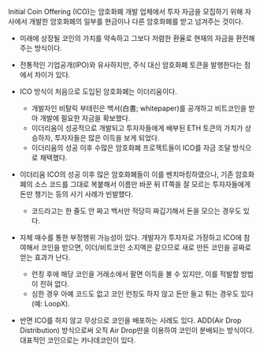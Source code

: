 
Initial Coin Offering (ICO)는 암호화폐 개발 업체에서 투자 자금을 모집하기 위해 자사에서 개발한 암호화폐의 일부를 현금이나 다른 암호화폐를 받고 넘겨주는 것이다.

- 미래에 상장될 코인의 가치를 약속하고 그보다 저렴한 환율로 현재의 자금을 환전해 주는 방식이다.
- 전통적인 기업공개(IPO)와 유사하지만, 주식 대신 암호화폐 토큰을 발행한다는 점에서 차이가 있다.

- ICO 방식이 처음으로 도입된 암호화폐는 이더리움이다.
  - 개발자인 비탈릭 부테린은 백서(白書; whitepaper)를 공개하고 비트코인을 받아 개발에 필요한 자금을 확보했다.
  - 이더리움이 성공적으로 개발되고 투자자들에게 배부된 ETH 토큰의 가치가 상승하자, 투자자들은 많은 이득을 보게 되었다.
  - 이더리움의 성공 이후 수많은 암호화폐 프로젝트들이 ICO를 자금 조달 방식으로 채택했다.

- 이더리움 ICO의 성공 이후 많은 암호화폐들이 이를 벤치마킹하였으나, 기존 암호화폐의 소스 코드를 그대로 복붙해서 이름만 바꾼 뒤 IT쪽을 잘 모르는 투자자들에게 돈만 챙기는 등의 사기 사례가 빈발했다.
  - 코드라고는 한 줄도 안 짜고 백서만 적당히 짜깁기해서 돈을 모으는 경우도 있다.

- 자체 매수를 통한 부정행위 가능성이 있다. 개발자가 투자자로 가장하고 ICO에 참여해서 코인을 받으면, 이더/비트코인 소지액은 같으므로 새로 만든 코인을 공짜로 얻는 효과가 난다.
  - 런칭 후에 해당 코인을 거래소에서 팔면 이득을 볼 수 있지만, 이를 적발할 방법이 전혀 없다.
  - 심한 경우 아예 코드도 없고 코인 런칭도 하지 않고 돈만 들고 튀는 경우도 있다 (예: LoopX).

- 반면 ICO를 하지 않고 무상으로 코인을 배포하는 사례도 있다. ADD(Air Drop Distribution) 방식으로써 오직 Air Drop만을 이용하여 코인이 분배되는 방식이다. 대표적인 코인으로는 카나데코인이 있다.
